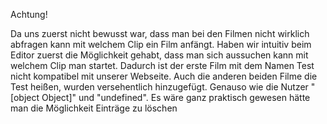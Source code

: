 Achtung!

Da uns zuerst nicht bewusst war, dass man bei den Filmen nicht wirklich abfragen kann mit welchem Clip ein Film anfängt. Haben wir intuitiv beim Editor zuerst die Möglichkeit gehabt, dass man sich aussuchen kann mit welchem Clip man startet. Dadurch ist der erste Film mit dem Namen Test nicht kompatibel mit unserer Webseite. Auch die anderen beiden Filme die Test heißen, wurden versehentlich hinzugefügt. Genauso wie die Nutzer "[object Object]" und "undefined". Es wäre ganz praktisch gewesen hätte man die Möglichkeit Einträge zu löschen